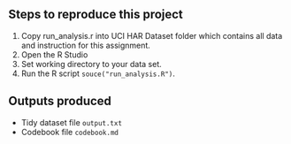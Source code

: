 Steps to reproduce this project
-------------------------------

1. Copy run_analysis.r into UCI HAR Dataset folder which contains all data and instruction for this assignment.
2. Open the R Studio
3. Set working directory to your data set.
3. Run the R script `souce("run_analysis.R")`.


Outputs produced
----------------
* Tidy dataset file `output.txt`
* Codebook file `codebook.md`